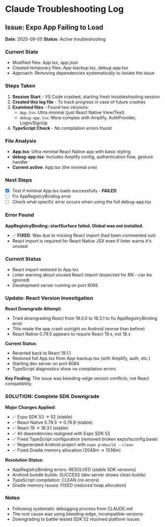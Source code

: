 # Claude Troubleshooting Log

## Issue: Expo App Failing to Load
**Date**: 2025-09-05
**Status**: Active troubleshooting

### Current State
- Modified files: App.tsx, app.json
- Created temporary files: App-backup.tsx, debug-app.tsx
- Approach: Removing dependencies systematically to isolate the issue

### Steps Taken
1. **Session Start** - VS Code crashed, starting fresh troubleshooting session
2. **Created this log file** - To track progress in case of future crashes
3. **Examined files** - Found two versions:
   - `App.tsx`: Ultra minimal (just React Native View/Text)
   - `debug-app.tsx`: More complex with Amplify, AuthProvider, Login/SignUp
4. **TypeScript Check** - No compilation errors found

### File Analysis
- **App.tsx**: Ultra minimal React Native app with basic styling
- **debug-app.tsx**: Includes Amplify config, authentication flow, gesture handler
- **Current active**: App.tsx (the minimal one)

### Next Steps
- [x] Test if minimal App.tsx loads successfully - **FAILED**
- [ ] Fix AppRegistryBinding error
- [ ] Check what specific error occurs when using the full debug-app.tsx

### Error Found
**AppRegistryBinding::startSurface failed. Global was not installed.**
- ✅ **FIXED**: Was due to missing React import (had been commented out)
- React import is required for React Native JSX even if linter warns it's unused

### Current Status
- React import restored to App.tsx
- Linter warning about unused React import (expected for RN - can be ignored)
- Development server running on port 8085

### Update: React Version Investigation
**React Downgrade Attempt**: 
- Tried downgrading React from 19.0.0 to 18.3.1 to fix AppRegistryBinding error
- This made the app crash outright on Android (worse than before)
- React Native 0.79.5 appears to require React 19.x, not 18.x

**Current Status**:
- Reverted back to React 19.1.1 
- Restored full App.tsx from App-backup.tsx (with Amplify, auth, etc.)
- Starting dev server on port 8084
- TypeScript diagnostics show no compilation errors

**Key Finding**: The issue was bleeding-edge version conflicts, not React compatibility.

### SOLUTION: Complete SDK Downgrade
**Major Changes Applied:**
- ✅ Expo SDK 53 → 52 (stable)
- ✅ React Native 0.79.5 → 0.76.9 (stable)  
- ✅ React 19 → 18.3.1 (stable)
- ✅ All dependencies realigned with Expo SDK 52
- ✅ Fixed TypeScript configuration (removed broken expo/tsconfig.base)
- ✅ Regenerated Android project with `expo prebuild --clean`
- ✅ Fixed Gradle memory allocation (2048m → 1536m)

**Resolution Status:**
- AppRegistryBinding errors: RESOLVED (stable SDK versions)
- Android bundle builds: SUCCESS (dev server shows clean builds)
- TypeScript compilation: CLEAN (no errors)
- Gradle memory issues: FIXED (reduced heap allocation)

### Notes
- Following systematic debugging process from CLAUDE.md
- The root cause was using bleeding-edge, incompatible versions
- Downgrading to battle-tested SDK 52 resolved platform issues